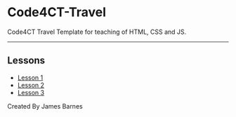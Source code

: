 # Code4CT-Travel

Code4CT Travel Template for teaching of HTML, CSS and JS.

--------------------------------------------------------------------------------

## Lessons

- [Lesson 1](docs/lesson1.md)
- [Lesson 2](docs/lesson2.md)
- [Lesson 3](docs/lesson3.md)

Created By James Barnes
